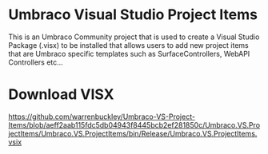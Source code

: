 Umbraco Visual Studio Project Items
========================

This is an Umbraco Community project that is used to create a Visual Studio Package (.visx) to be installed that allows users to add new project items that are Umbraco specific templates such as SurfaceControllers, WebAPI Controllers etc...

Download VISX
========================
https://github.com/warrenbuckley/Umbraco-VS-Project-Items/blob/aeff2aab115fdc5db04943f8445bcb2ef281850c/Umbraco.VS.ProjectItems/Umbraco.VS.ProjectItems/bin/Release/Umbraco.VS.ProjectItems.vsix

